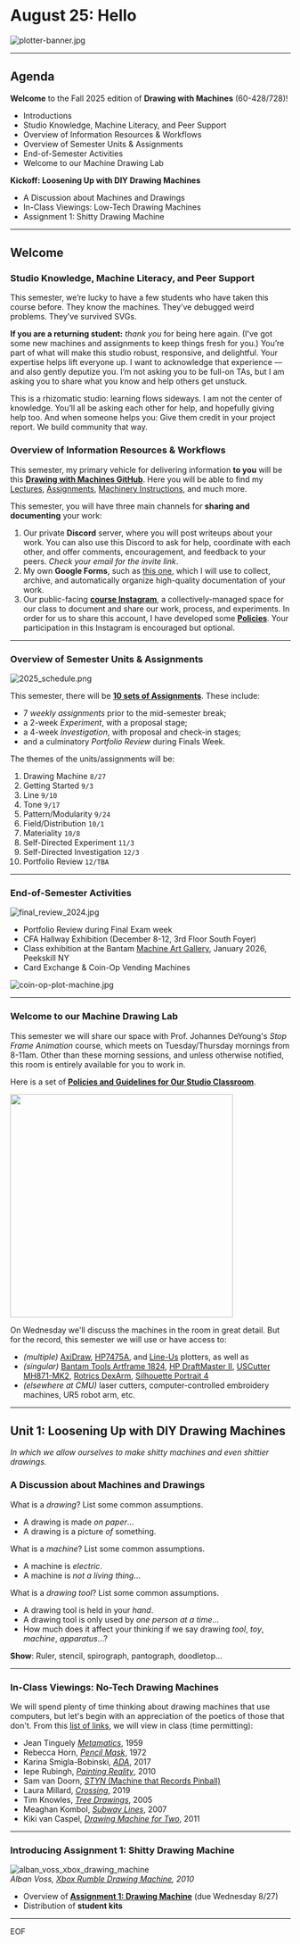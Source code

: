 # August 25: Hello

![plotter-banner.jpg](img/plotter-banner.jpg)

---

## Agenda

**Welcome** to the Fall 2025 edition of **Drawing with Machines** (60-428/728)!

* Introductions
* Studio Knowledge, Machine Literacy, and Peer Support
* Overview of Information Resources & Workflows
* Overview of Semester Units & Assignments
* End-of-Semester Activities
* Welcome to our Machine Drawing Lab

**Kickoff: Loosening Up with DIY Drawing Machines**

* A Discussion about Machines and Drawings
* In-Class Viewings: Low-Tech Drawing Machines
* Assignment 1: Shitty Drawing Machine

---

## Welcome


### Studio Knowledge, Machine Literacy, and Peer Support

This semester, we’re lucky to have a few students who have taken this course before. They know the machines. They’ve debugged weird problems. They’ve survived SVGs.

**If you are a returning student:** *thank you* for being here again. (I've got some new machines and assignments to keep things fresh for you.) You’re part of what will make this studio robust, responsive, and delightful. Your expertise helps lift everyone up. I want to acknowledge that experience — and also gently deputize you. I’m not asking you to be full-on TAs, but I am asking you to share what you know and help others get unstuck. 

This is a rhizomatic studio: learning flows sideways. I am not the center of knowledge. You’ll all be asking each other for help, and hopefully giving help too. And when someone helps you: Give them credit in your project report. We build community that way.


### Overview of Information Resources & Workflows

This semester, my primary vehicle for delivering information **to you** will be this [**Drawing with Machines GitHub**](https://github.com/golanlevin/DrawingWithMachines/tree/main). Here you will be able to find my [Lectures](../), [Assignments](../../../assignments/2025/README.md), [Machinery Instructions](../../../machines/README.md), and much more.

This semester, you will have three main channels for **sharing and documenting** your work:

  1. Our private **Discord** server, where you will post writeups about your work. You can also use this Discord to ask for help, coordinate with each other, and offer comments, encouragement, and feedback to your peers. *Check your email for the invite link*. 
  2. My own **Google Forms**, such as [this one](https://docs.google.com/forms/d/e/1FAIpQLScPxj3o4SNXomiYu4vGqDObooXI_7j4vK2sFzYPpyAIJK6-jQ/viewform?usp=header), which I will use to collect, archive, and automatically organize high-quality documentation of your work.
  3. Our public-facing [**course Instagram**](https://www.instagram.com/drawingwithmachines/), a collectively-managed space for our class to document and share our work, process, and experiments. In order for us to share this account, I have developed some [**Policies**](https://github.com/golanlevin/DrawingWithMachines/blob/main/syllabus/instagram_policies.md). Your participation in this Instagram is encouraged but optional.

---

### Overview of Semester Units & Assignments

![2025_schedule.png](../../../syllabus/img/2025_schedule.png)

This semester, there will be [**10 sets of Assignments**](../../../assignments/2025/README.md). These include: 

* 7 *weekly assignments* prior to the mid-semester break;
* a 2-week *Experiment*, with a proposal stage; 
* a 4-week *Investigation*, with proposal and check-in stages; 
* and a culminatory *Portfolio Review* during Finals Week. 

The themes of the units/assignments will be:

1. Drawing Machine `8/27`
2. Getting Started `9/3`
3. Line `9/10`
4. Tone `9/17`
5. Pattern/Modularity `9/24`
6. Field/Distribution `10/1` 
7. Materiality `10/8`
8. Self-Directed Experiment `11/3`
9. Self-Directed Investigation `12/3`
10. Portfolio Review `12/TBA`

---

### End-of-Semester Activities

![final_review_2024.jpg](img/final_review_2024.jpg)

* Portfolio Review during Final Exam week
* CFA Hallway Exhibition (December 8-12, 3rd Floor South Foyer)
* Class exhibition at the Bantam [Machine Art Gallery](https://bantamtools.com/pages/gallery), January 2026, Peekskill NY
* Card Exchange & Coin-Op Vending Machines

![coin-op-plot-machine.jpg](img/coin-op-plot-machine.jpg)

---

### Welcome to our Machine Drawing Lab

This semester we will share our space with Prof. Johannes DeYoung's *Stop Frame Animation* course, which meets on Tuesday/Thursday mornings from 8-11am. Other than these morning sessions, and unless otherwise notified, this room is entirely available for you to work in. 

Here is a set of [**Policies and Guidelines for Our Studio Classroom**](../../../syllabus/room_policies.md).

<img src="../../../syllabus/img/cfa303-fall2025.png" width="400">

On Wednesday we'll discuss the machines in the room in great detail. But for the record, this semester we will use or have access to: 

* *(multiple)* [AxiDraw](https://github.com/golanlevin/DrawingWithMachines/tree/main/machines#axidraw), [HP7475A](https://github.com/golanlevin/DrawingWithMachines/blob/main/machines/hp7475a/README.md), and [Line-Us](https://github.com/golanlevin/DrawingWithMachines/blob/main/machines/line-us/README.md) plotters, as well as
* *(singular)* [Bantam Tools Artframe 1824](https://bantamtools.com/products/bantam-tools-artframe-1824), [HP DraftMaster II](https://github.com/golanlevin/DrawingWithMachines/blob/main/machines/hp_draftmaster/README.md), [USCutter MH871-MK2](https://github.com/golanlevin/DrawingWithMachines/blob/main/machines/uscutter-mh871-mk2/README.md), [Rotrics DexArm](https://github.com/CreativeInquiry/Rotrics_control), [Silhouette Portrait 4](https://github.com/fablabnbg/inkscape-silhouette)
* *(elsewhere at CMU)* laser cutters, computer-controlled embroidery machines, UR5 robot arm, etc.

---

## Unit 1: Loosening Up with DIY Drawing Machines

*In which we allow ourselves to make shitty machines and even shittier drawings.* 

### A Discussion about Machines and Drawings

What is a *drawing*? List some common assumptions.

* A drawing is made *on paper*...
* A drawing is a picture *of* something.

What is a *machine*? List some common assumptions.

* A machine is *electric*.
* A machine is *not a living thing*...

What is a *drawing tool*? List some common assumptions. 

* A drawing tool is held in your *hand*.
* A drawing tool is only used by *one person at a time*...
* How much does it affect your thinking if we say drawing *tool*, *toy*, *machine*, *apparatus*...?

**Show**: Ruler, stencil, spirograph, pantograph, doodletop...

---

### In-Class Viewings: No-Tech Drawing Machines

We will spend plenty of time thinking about drawing machines that use computers, but let's begin with an appreciation of the poetics of those that don't. From this [list of links](../../../assignments/2024/01_diy_drawing_machine/list.md), we will view in class (time permitting):

* Jean Tinguely [*Metamatics*](https://www.youtube.com/watch?v=VxoqVvQeil0), 1959
* Rebecca Horn, [*Pencil Mask*](https://www.youtube.com/watch?v=Eh9JH7daSbg), 1972
* Karina Smigla-Bobinski, [*ADA*](https://www.youtube.com/watch?v=RPwpC82li2Q), 2017
* Iepe Rubingh, [*Painting Reality*](https://www.youtube.com/watch?v=N1AHBZybjW4), 2010
* Sam van Doorn, [*STYN* (Machine that Records Pinball)](https://www.thisiscolossal.com/2012/11/a-drawing-machine-that-records-the-chaos-of-pinball/)
* Laura Millard, [*Crossing*](https://lauramillard.com/2019/01/01/crossing/), 2019
* Tim Knowles, [*Tree Drawings*](https://www.cabinetmagazine.org/issues/28/knowles.php), 2005
* Meaghan Kombol, [*Subway Lines*](../../../assignments/2024/01_diy_drawing_machine/img/meaghan_kombol_subway_lines.jpg), 2007
* Kiki van Caspel, [*Drawing Machine for Two*](https://vimeo.com/18362446), 2011

---

### Introducing Assignment 1: Shitty Drawing Machine

![alban_voss_xbox_drawing_machine](img/alban_voss_xbox_drawing_machine.gif)<br />*Alban Voss, [Xbox Rumble Drawing Machine](https://vimeo.com/16728393), 2010*

* Overview of [**Assignment 1: Drawing Machine**](../../../assignments/2025/01_drawing_machine/README.md) (due Wednesday 8/27)
* Distribution of **student kits**

---
EOF





